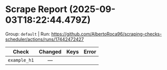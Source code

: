# Scrape Report (2025-09-03T18:22:44.479Z)

Group: `default`  |  Run: https://github.com/AlbertoRoca96/scraping-checks-scheduler/actions/runs/17442472427

| Check | Changed | Keys | Error |
|---|:---:|:--|:--|
| `example_h1` | — |  |  |
